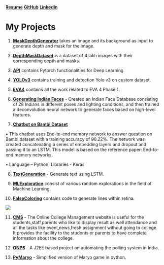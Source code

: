 **[Resume](https://github.com/genigarus/genigarus.github.io/blob/master/docs/GarimaMahato__Resume.pdf)**  **[GitHub](https://github.com/genigarus)**   **[LinkedIn](https://www.linkedin.com/in/garimamahato/)**

# My Projects

1) **[MaskDepthGenerator](https://github.com/genigarus/MaskDepthGenerator)** takes an image and its background as input to generate depth and mask for the image. 

2) **[DepthMaskDataset](https://github.com/genigarus/DepthMaskDataset)** is a dataset of 4 lakh images with their corresponding depth and masks.

3) **[API](https://github.com/genigarus/API)** contains Pytorch functionalities for Deep Learning.

4) **[YOLOv3](https://github.com/genigarus/YoloV3)** contains training and detection Yolo v3 on custom dataset.

5) **[EVA4](https://github.com/genigarus/EVA4)** contains all the work related to EVA 4 Phase 1.

6) **[Generating Indian Faces](https://github.com/genigarus/MLExploration/blob/master/GeneratingIndianFaces.ipynb)** - Created an Indian Face Database consisting of 28 Indians in different poses and lighting conditions, and then trained a deconvolution neural network to generate faces based on high-level features.

7) **[Chatbot on Bambi Dataset](https://github.com/genigarus/NLP/blob/master/ChatBot.ipynb)**

• This chatbot uses End-to-end memory network to answer question on Bambi dataset with a 
training accuracy of 90.22%. The network was created concatenating a series of embedding 
layers and dropout and passing it to an LSTM. This model is based on the reference paper: 
End-to-end memory networks.

• Language – Python, Libraries - Keras

8) **[TextGeneration](https://github.com/genigarus/TextGeneration)** - Generate text using LSTM.

9) **[MLExploration](https://github.com/genigarus/MLExploration)** consist of various random explorations in the field of Machine Learning.

10) **[FalseColoring](https://github.com/genigarus/FalseColoring)** contains code to generate lines within retina.

![](https://raw.githubusercontent.com/genigarus/FalseColoring/master/Assests/img.png)

11) **[CMS](https://github.com/genigarus/CMS)** - The Online College Management website is useful for the students,staff,parents who like to display result as well attendance and all the tasks like event,news,fresh assignment without going to college. It provides the facility to the students or parents to have complete information about the college.

12) **[ONPS](https://github.com/genigarus/ONPS)** - A J2EE based project on automating the polling system in India.

13) **[PyMaryo](https://github.com/genigarus/PyMaryo)** - Simplified version of Maryo game in python.


